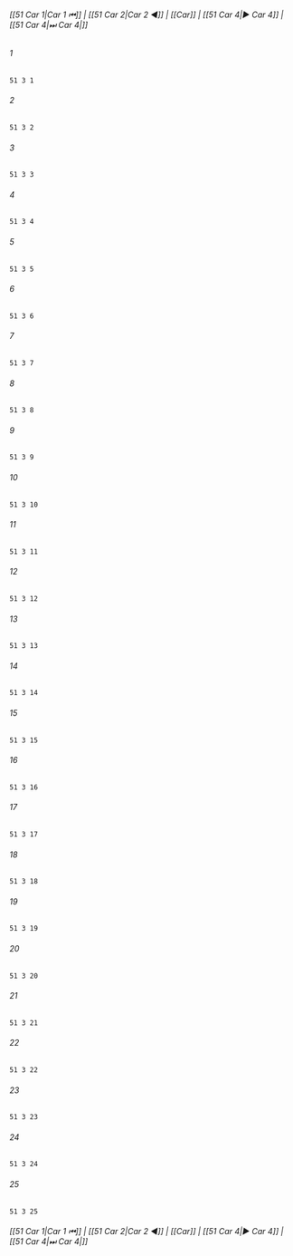 
###### [[51 Car 1|Car 1 ⏮]] | [[51 Car 2|Car 2 ◀]] | [[Car]] | [[51 Car 4|▶ Car 4]] | [[51 Car 4|⏭ Car 4|]]

###### 1
``` verse
51 3 1 
```
###### 2
``` verse
51 3 2 
```
###### 3
``` verse
51 3 3 
```
###### 4
``` verse
51 3 4 
```
###### 5
``` verse
51 3 5 
```
###### 6
``` verse
51 3 6 
```
###### 7
``` verse
51 3 7 
```
###### 8
``` verse
51 3 8 
```
###### 9
``` verse
51 3 9 
```
###### 10
``` verse
51 3 10 
```
###### 11
``` verse
51 3 11 
```
###### 12
``` verse
51 3 12 
```
###### 13
``` verse
51 3 13 
```
###### 14
``` verse
51 3 14 
```
###### 15
``` verse
51 3 15 
```
###### 16
``` verse
51 3 16 
```
###### 17
``` verse
51 3 17 
```
###### 18
``` verse
51 3 18 
```
###### 19
``` verse
51 3 19 
```
###### 20
``` verse
51 3 20 
```
###### 21
``` verse
51 3 21 
```
###### 22
``` verse
51 3 22 
```
###### 23
``` verse
51 3 23 
```
###### 24
``` verse
51 3 24 
```
###### 25
``` verse
51 3 25 
```

###### [[51 Car 1|Car 1 ⏮]] | [[51 Car 2|Car 2 ◀]] | [[Car]] | [[51 Car 4|▶ Car 4]] | [[51 Car 4|⏭ Car 4|]]

